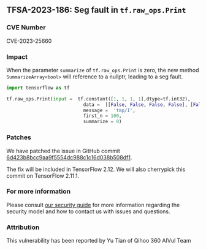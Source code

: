 ## TFSA-2023-186: Seg fault in `tf.raw_ops.Print`

### CVE Number
CVE-2023-25660

### Impact
When the parameter `summarize` of `tf.raw_ops.Print` is zero, the new method `SummarizeArray<bool>` will reference to a nullptr, leading to a seg fault.

```python
import tensorflow as tf

tf.raw_ops.Print(input =  tf.constant([1, 1, 1, 1],dtype=tf.int32),
                            data =  [[False, False, False, False], [False], [False, False, False]],
                            message =  'tmp/I',
                            first_n = 100,
                            summarize = 0)
```

### Patches
We have patched the issue in GitHub commit [6d423b8bcc9aa9f5554dc988c1c16d038b508df1](https://github.com/tensorflow/tensorflow/commit/6d423b8bcc9aa9f5554dc988c1c16d038b508df1).

The fix will be included in TensorFlow 2.12. We will also cherrypick this commit on TensorFlow 2.11.1.


### For more information
Please consult [our security guide](https://github.com/tensorflow/tensorflow/blob/master/SECURITY.md) for more information regarding the security model and how to contact us with issues and questions.


### Attribution
This vulnerability has been reported by Yu Tian of Qihoo 360 AIVul Team
